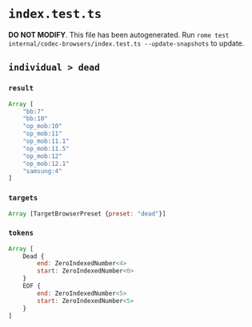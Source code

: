 # `index.test.ts`

**DO NOT MODIFY**. This file has been autogenerated. Run `rome test internal/codec-browsers/index.test.ts --update-snapshots` to update.

## `individual > dead`

### `result`

```javascript
Array [
	"bb:7"
	"bb:10"
	"op_mob:10"
	"op_mob:11"
	"op_mob:11.1"
	"op_mob:11.5"
	"op_mob:12"
	"op_mob:12.1"
	"samsung:4"
]
```

### `targets`

```javascript
Array [TargetBrowserPreset {preset: "dead"}]
```

### `tokens`

```javascript
Array [
	Dead {
		end: ZeroIndexedNumber<4>
		start: ZeroIndexedNumber<0>
	}
	EOF {
		end: ZeroIndexedNumber<5>
		start: ZeroIndexedNumber<5>
	}
]
```
